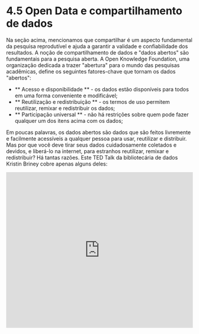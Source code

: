 # 4.5 Open Data e compartilhamento de dados

Na seção acima, mencionamos que compartilhar é um aspecto fundamental da pesquisa reprodutível e ajuda a garantir a validade e confiabilidade dos resultados. A noção de compartilhamento de dados e "dados abertos" são fundamentais para a pesquisa aberta. A Open Knowledge Foundation, uma organização dedicada a trazer "abertura" para  o mundo das pesquisas acadêmicas, define os seguintes fatores-chave que tornam os dados "abertos":

* ** Acesso e disponibilidade ** - os dados estão disponíveis para todos em uma forma conveniente e modificável;
* ** Reutilização e redistribuição ** - os termos de uso permitem reutilizar, remixar e redistribuir os dados;
* ** Participação universal ** - não há restrições sobre quem pode fazer qualquer um dos itens acima com os dados;

Em poucas palavras, os dados abertos são dados que são feitos livremente e facilmente acessíveis a qualquer pessoa para usar, reutilizar e distribuir. Mas por que você deve tirar seus dados cuidadosamente coletados e devidos, e liberá-lo na internet, para estranhos reutilizar, remixar e redistribuir? Há tantas razões. Este TED Talk da bibliotecária de dados Kristin Briney cobre apenas alguns deles:

<iframe width = "100%" height = "420" src = "https://www.youtube.com/embed/dXKbkpilQME" frameborder = "0" allowfullscreen> </ iframe>

Além disso, muitos financiadores de pesquisa exigem que os beneficiários compartilhem seus dados! Portanto, não é apenas uma excelente prática de pesquisa aberta, é também a lei. A abertura de seus dados requer um planejamento cuidadoso, ótima documentação e um bom repositório (ou site de armazenamento online onde os usuários podem acessar livremente seus dados). O processo pode ser assustador. Felizmente, o [Mozilla Science Lab está criando uma série de primers] (https://mozillascience.github.io/open-data-primers/index.html) para ajudá-lo a entender mais sobre por que os dados abertos são tão bons e para ajudar você a compartilhar seus dados facilmente e com sucesso. [O [Mozilla Science Lab também oferece orientação para aqueles interessados ​​em liderar workshops práticos e pessoais em compartilhamento de dados e gerenciamento de dados] (https://github.com/mozillascience/open-data-primers/issues/3) - Entre em contato conosco aqui se desejar mais informações.